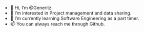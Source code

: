 - 👋 Hi, I’m @Generitz.
- 👀 I’m interested in Project management and data sharing.
- 🌱 I’m currently learning Software Engineering as a part timer.
- 📫 You can always reach me through Github.

<!---
Generitz/Generitz is a ✨ special ✨ repository because its `README.md` (this file) appears on your GitHub profile.
You can click the Preview link to take a look at your changes.
--->
